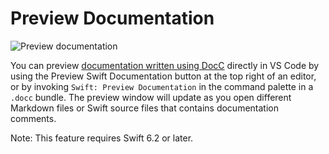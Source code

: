 # Preview Documentation
![Preview documentation](./images/previewDocumentation.gif)

You can preview [documentation written using DocC](https://www.swift.org/documentation/docc/) directly in VS Code by using the Preview Swift Documentation button at the top right of an editor, or by invoking `Swift: Preview Documentation` in the command palette in a `.docc` bundle. The preview window will update as you open different Markdown files or Swift source files that contains documentation comments.

Note: This feature requires Swift 6.2 or later.